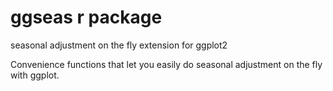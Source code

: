 # ggseas r package
seasonal adjustment on the fly extension for ggplot2

Convenience functions that let you easily do seasonal adjustment on the fly with ggplot.
